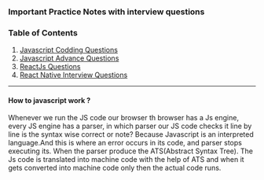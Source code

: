 ### Important Practice Notes with interview questions

### Table of Contents

<!-- 1. [ReactJs](#reactjs) -->
1. [Javascript Codding Questions](https://github.com/Vasu7389/JavaScript-Interview-Questions?tab=readme-ov-file#23-write-a-function-in-javascript-that-removes-duplicates-from-an-array)
2. [Javascript Advance Questions](https://github.com/lydiahallie/javascript-questions/)
3. [ReactJs Questions](https://github.com/Learn-with-Sumit/reactjs-interview-questions-1?tab=readme-ov-file/)
4. [React Native Interview Questions](https://github.com/samsoul16/react-native-interview-questions)

<!-- ### ReactJs
ReactJs is a popular JavaScript library for building user interfaces. It is maintained by Facebook, and is widely used for building web applications, mobile apps, and other user interfaces. React allows developers to create reusable components, which can help make large applications easier to manage and maintain. It is designed to be efficient, declarative, and flexible, and can be used to create complex, dynamic user interfaces. -->

- - - -

#### How to javascript work ?

Whenever we run the JS code our browser th browser has a Js engine, every JS engine has a parser, in which parser our JS code checks it line by line is the syntax wise correct or note? Because Javascript is an interpreted language.And this is where an error occurs in its code, and parser stops executing its.
When the parser produce the ATS(Abstract Syntax Tree).
The Js code is translated into machine code with the help of ATS and when it gets converted into machine code only then the actual code runs.
